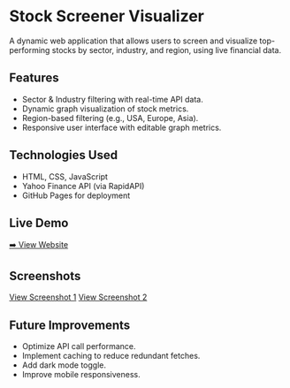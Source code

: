 # Stock Screener Visualizer

A dynamic web application that allows users to screen and visualize top-performing stocks by sector, industry, and region, using live financial data.

## Features
- Sector & Industry filtering with real-time API data.
- Dynamic graph visualization of stock metrics.
- Region-based filtering (e.g., USA, Europe, Asia).
- Responsive user interface with editable graph metrics.

## Technologies Used
- HTML, CSS, JavaScript
- Yahoo Finance API (via RapidAPI)
- GitHub Pages for deployment

## Live Demo
[➡️ View Website](https://charliegottschalk.github.io/stockscreener-myfinancepal-prealpha/)

## Screenshots
[View Screenshot 1](https://raw.githubusercontent.com/charliegottschalk/stockscreener-myfinancepal-prealpha/main/screenshot1.png)
[View Screenshot 2](https://raw.githubusercontent.com/charliegottschalk/stockscreener-myfinancepal-prealpha/main/screenshot2.png)

## Future Improvements
- Optimize API call performance.
- Implement caching to reduce redundant fetches.
- Add dark mode toggle.
- Improve mobile responsiveness.

